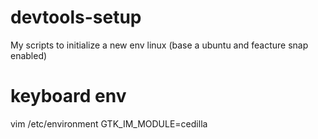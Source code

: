 # devtools-setup
My scripts to initialize a new env linux (base a ubuntu and feacture snap enabled)


# keyboard env

vim  /etc/environment 
GTK_IM_MODULE=cedilla
